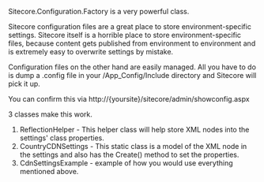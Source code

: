 Sitecore.Configuration.Factory is a very powerful class.

Sitecore configuration files are a great place to store environment-specific settings. Sitecore itself is a horrible place to store environment-specific files, because content gets published from environment to environment and is extremely easy to overwrite settings by mistake.

Configuration files on the other hand are easily managed. All you have to do is dump a .config file in your /App_Config/Include directory and Sitecore will pick it up. 

You can confirm this via http://{yoursite}/sitecore/admin/showconfig.aspx

3 classes make this work.
1) ReflectionHelper - This helper class will help store XML nodes into the settings' class properties.
2) CountryCDNSettings - This static class is a model of the XML node in the settings and also has the Create() method to set the properties.
3) CdnSettingsExample - example of how you would use everything mentioned above. 